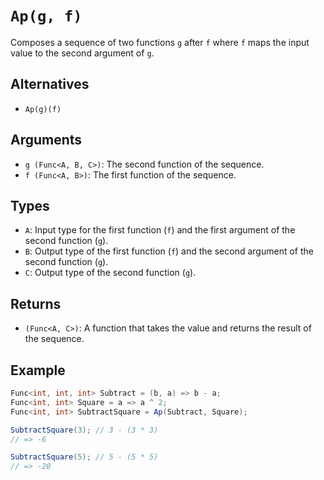 # `Ap(g, f)`

Composes a sequence of two functions `g` after `f` where `f` maps the input value to the second argument of `g`.

## Alternatives

* `Ap(g)(f)`

## Arguments

* `g (Func<A, B, C>)`: The second function of the sequence.
* `f (Func<A, B>)`: The first function of the sequence.

## Types

* `A`: Input type for the first function (`f`) and the first argument of the second function (`g`).
* `B`: Output type of the first function (`f`) and the second argument of the second function (`g`).
* `C`: Output type of the second function (`g`).

## Returns

* `(Func<A, C>)`: A function that takes the value and returns the result of the sequence.

## Example

```csharp
Func<int, int, int> Subtract = (b, a) => b - a;
Func<int, int> Square = a => a ^ 2;
Func<int, int> SubtractSquare = Ap(Subtract, Square);

SubtractSquare(3); // 3 - (3 * 3)
// => -6

SubtractSquare(5); // 5 - (5 * 5)
// => -20
```
